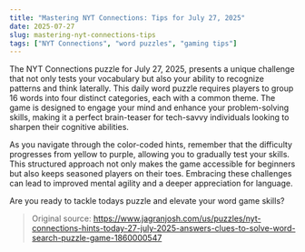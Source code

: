 ```yaml
---
title: "Mastering NYT Connections: Tips for July 27, 2025"
date: 2025-07-27
slug: mastering-nyt-connections-tips
tags: ["NYT Connections", "word puzzles", "gaming tips"]
---
```


The NYT Connections puzzle for July 27, 2025, presents a unique challenge that not only tests your vocabulary but also your ability to recognize patterns and think laterally. This daily word puzzle requires players to group 16 words into four distinct categories, each with a common theme. The game is designed to engage your mind and enhance your problem-solving skills, making it a perfect brain-teaser for tech-savvy individuals looking to sharpen their cognitive abilities.

As you navigate through the color-coded hints, remember that the difficulty progresses from yellow to purple, allowing you to gradually test your skills. This structured approach not only makes the game accessible for beginners but also keeps seasoned players on their toes. Embracing these challenges can lead to improved mental agility and a deeper appreciation for language.

Are you ready to tackle todays puzzle and elevate your word game skills?
> Original source: https://www.jagranjosh.com/us/puzzles/nyt-connections-hints-today-27-july-2025-answers-clues-to-solve-word-search-puzzle-game-1860000547